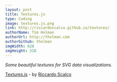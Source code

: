 ```yaml
---
layout: post
title: Textures.js
type: Coding
image: textures.js.png
link: http://riccardoscalco.github.io/textures/
authorName: Tim Holman
authorUrl: http://tholman.com
authorGithub: tholman
imgWidth: 628
imgHeight: 318
---
```


_Some beautiful textures for SVG data visualizations._

[Textures.js](http://riccardoscalco.github.io/textures/) - by [Riccardo Scalco](http://riccardoscalco.github.io/)
